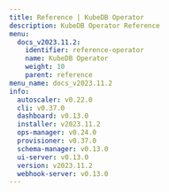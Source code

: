 ```yaml
---
title: Reference | KubeDB Operator
description: KubeDB Operator Reference
menu:
  docs_v2023.11.2:
    identifier: reference-operator
    name: KubeDB Operator
    weight: 10
    parent: reference
menu_name: docs_v2023.11.2
info:
  autoscaler: v0.22.0
  cli: v0.37.0
  dashboard: v0.13.0
  installer: v2023.11.2
  ops-manager: v0.24.0
  provisioner: v0.37.0
  schema-manager: v0.13.0
  ui-server: v0.13.0
  version: v2023.11.2
  webhook-server: v0.13.0
---
```


